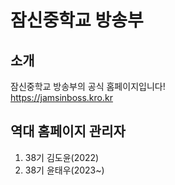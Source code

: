 # 잠신중학교 방송부

## 소개
잠신중학교 방송부의 공식 홈페이지입니다!<br>
https://jamsinboss.kro.kr

## 역대 홈페이지 관리자
1. 38기 김도윤(2022)
2. 38기 윤태우(2023~)
